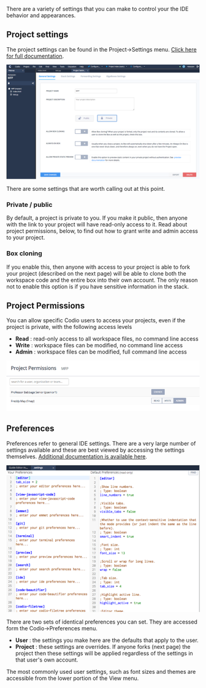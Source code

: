 There are a variety of settings that you can make to control your the IDE behavior and appearances.

## Project settings
The project settings can be found in the Project->Settings menu. [Click here for full documentation](https://codio.com/docs/ide/customization/project-settings/).

![](.guides/img/project-settings.png)

There are some settings that are worth calling out at this point.

### Private / public
By default, a project is private to you. If you make it public, then anyone with the link to your project will have read-only access to it. Read about project permissions, below, to find out how to grant write and admin access to your project.

### Box cloning
If you enable this, then anyone with access to your project is able to fork your project (described on the next page) will be able to clone both the workspace code and the entire box into their own account. The only reason not to enable this option is if you have sensitive information in the stack. 


## Project Permissions
You can allow specific Codio users to access your projects, even if the project is private, with the following access levels

- **Read** : read-only access to all workspace files, no command line access
- **Write** : workspace files can be modified, no command line access
- **Admin** : workspace files can be modified, full command line access

![](.guides/img/project-permissions.png)

## Preferences
Preferences refer to general IDE settings. There are a very large number of settings available and these are best viewed by accessing the settings themselves. [Additional documentation is available here](https://codio.com/docs/ide/customization/codio-prefs/).

![](.guides/img/preferences.png)

There are two sets of identical preferences you can set. They are accessed form the Codio->Preferences menu.

- **User** : the settings you make here are the defaults that apply to the user. 
- **Project** : these settings are overrides. If anyone forks (next page) the project then these settings will be applied regardless of the settings in that user's own account.

The most commonly used user settings, such as font sizes and themes are accessible from the lower portion of the View menu. 

